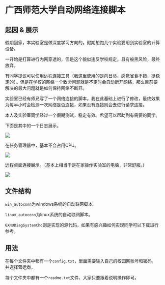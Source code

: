 # 广西师范大学自动网络连接脚本

## 起因 & 展示

假期回家，本实验室是做深度学习方向的，假期想跑几个实验要用到实验室的计算设备。

一开始是打算进行内网穿透的，但是这个貌似违反学校规定，且有被黑风险，最终放弃。

有同学提议可以使用远程连接工具（我这里使用的是向日葵，感觉雀食不错，挺稳定的）。但是在学校的网络一个致命问题就是不定时会自动断开网络，那么目前要解决的最大问题就是如何保持网络不断开。

实验室已经有师兄写了一个网络连接的脚本，我在此基础上进行了修改，最终效果为每半小时会检测一次网络是否连接，如果没有连接则会去进行请求连接。

本人及实验室同学经过一个假期测试，稳定有效。希望可以帮助到有需要的同学。



下面是其中的一个日志展示。

![](https://img2022.cnblogs.com/blog/1517575/202201/1517575-20220123220522347-1250021885.png)



在任务管理器中，基本不会占用CPU。

![](https://img2022.cnblogs.com/blog/1517575/202201/1517575-20220123220647482-303876663.png)



远程桌面连接展示。（基本上相当于是在家操作实验室的电脑，非常舒服。）

![](https://img2022.cnblogs.com/blog/1517575/202201/1517575-20220123220732891-1653084081.png)





## 文件结构

`win_autoconn`为windows系统的自动联网脚本。

`linux_autoconn`为linux系统的自动联网脚本。

`GXNUDiagSystemCho`则是实现的源代码，如果有感兴趣如何实现同学可以下载进行参考。





## 用法

在每个文件夹中都有一个`config.txt`，里面需要输入自己的校园网账号和密码，并选择营运商。

每个文件夹中都有一个`readme.txt`文件，大家只要跟着说明操作即可。











